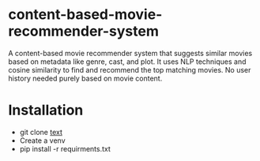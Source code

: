 # content-based-movie-recommender-system

A content-based movie recommender system that suggests similar movies based on metadata like genre, cast, and plot. It uses NLP techniques and cosine similarity to find and recommend the top matching movies. No user history needed purely based on movie content.

# Installation

- git clone [text](https://github.com/rakeshhalijol/content-based-movie-recommender-system.git)
- Create a venv
- pip install -r requirments.txt
